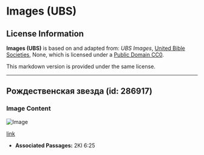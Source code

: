 # Images (UBS)

## License Information

**Images (UBS)** is based on and adapted from: _UBS Images_, [United Bible Societies](https://unitedbiblesocieties.org/), None, which is licensed under a [Public Domain CC0](https://creativecommons.org/public-domain/cc0/).

This markdown version is provided under the same license.



--------------------------------

## Рождественская звезда (id: 286917)

### Image Content

![Image](https://cdn.aquifer.bible/aquifer-content/resources/Media/WEB-0835_star_of_bethlehem_plant.jpg)

[link](https://cdn.aquifer.bible/aquifer-content/resources/Media/WEB-0835_star_of_bethlehem_plant.jpg)

* **Associated Passages:** 2KI 6:25

